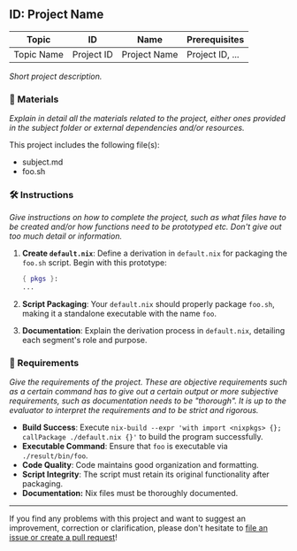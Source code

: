 ## ID: Project Name

| Topic      | ID         | Name         | Prerequisites   |
| ---------- | ---------- | ------------ | --------------- |
| Topic Name | Project ID | Project Name | Project ID, ... | 

_Short project description._

### :open_file_folder: Materials

_Explain in detail all the materials related to the project, either ones provided in the subject folder or external dependencies and/or resources._

This project includes the following file(s):

- subject.md
- foo.sh

### :hammer_and_wrench: Instructions

_Give instructions on how to complete the project, such as what files have to be created and/or how functions need to be prototyped etc. Don't give out too much detail or information._

1. **Create `default.nix`**: Define a derivation in `default.nix` for packaging the `foo.sh` script. Begin with this prototype:

    ```nix
    { pkgs }:
    ...
    ```

2. **Script Packaging**: Your `default.nix` should properly package `foo.sh`, making it a standalone executable with the name `foo`.

3. **Documentation**: Explain the derivation process in `default.nix`, detailing each segment's role and purpose.

### :microscope: Requirements

_Give the requirements of the project. These are objective requirements such as a certain command has to give out a certain output or more subjective requirements, such as documentation needs to be "thorough". It is up to the evaluator to interpret the requirements and to be strict and rigorous._

- **Build Success**: Execute `nix-build --expr 'with import <nixpkgs> {}; callPackage ./default.nix {}'` to build the program successfully.
- **Executable Command**: Ensure that `foo` is executable via `./result/bin/foo`.
- **Code Quality**: Code maintains good organization and formatting.
- **Script Integrity**: The script must retain its original functionality after packaging.
- **Documentation:** Nix files must be thoroughly documented.

---

If you find any problems with this project and want to suggest an improvement, correction or clarification, please don't hesitate to [file an issue or create a pull request](https://github.com/nordic-dev-net/nix-tutor)!
